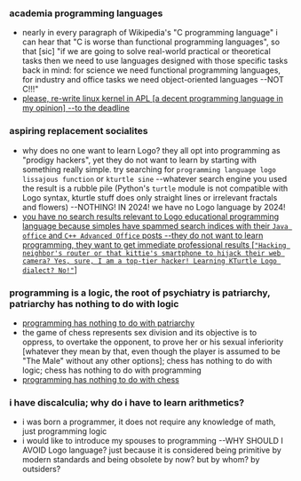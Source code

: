 ### academia programming languages

- nearly in every paragraph of Wikipedia's "C programming language" i can hear that "C is worse than functional programming languages", so that [sic] "if we are going to solve real-world practical or theoretical tasks then we need to use languages designed with those specific tasks back in mind: for science we need functional programming languages, for industry and office tasks we need object-oriented languages --NOT C!!!"
- <ins>please, re-write linux kernel in APL [a decent programming language in my opinion] --to the deadline</ins>

### aspiring replacement socialites

- why does no one want to learn Logo? they all opt into programming as "prodigy hackers", yet they do not want to learn by starting with something really simple.
try searching for `programming language logo lissajous function` or `kturtle sine` --whatever search engine you used the result is a rubble pile (Python's `turtle` module is not compatible with Logo syntax, kturtle stuff does only straight lines or irrelevant fractals and flowers) --NOTHING! IN 2024! we have no Logo language by 2024!
- <ins>you have no search results relevant to Logo educational programming language because simples have spammed search indices with their `Java office` and `C++ Advanced Office` posts --they do not want to learn programming, they want to get immediate professional results [`"Hacking neighbor's router or that kittie's smartphone to hijack their web camera? Yes, sure, I am a top-tier hacker! Learning KTurtle Logo dialect? No!"`]</ins>

### programming is a logic, the root of psychiatry is patriarchy, patriarchy has nothing to do with logic

- <ins>programming has nothing to do with patriarchy</ins>
- the game of chess represents sex division and its objective is to oppress, to overtake the opponent, to prove her or his sexual inferiority [whatever they mean by that, even though the player is assumed to be "The Male" without any other options]; chess has nothing to do with logic; chess has nothing to do with programming
- <ins>programming has nothing to do with chess</ins>

### i have discalculia; why do i have to learn arithmetics?
- i was born a programmer, it does not require any knowledge of math, just programming logic
- i would like to introduce my spouses to programming --WHY SHOULD I AVOID Logo language? just because it is considered being primitive by modern standards and being obsolete by now? but by whom? by outsiders?
